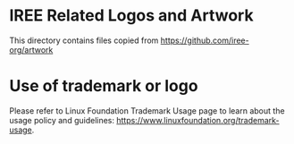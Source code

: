 # IREE Related Logos and Artwork

This directory contains files copied from https://github.com/iree-org/artwork

# Use of trademark or logo

Please refer to Linux Foundation Trademark Usage page to learn about the usage policy and guidelines: https://www.linuxfoundation.org/trademark-usage.
